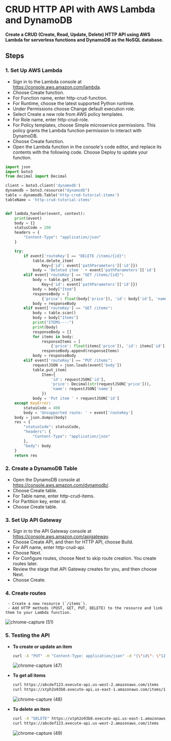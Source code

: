 # CRUD HTTP API with AWS Lambda and DynamoDB

**Create a CRUD (Create, Read, Update, Delete) HTTP API using AWS Lambda for serverless functions and DynamoDB as the NoSQL database.**

## Steps
### 1. Set Up AWS Lambda
- Sign in to the Lambda console at https://console.aws.amazon.com/lambda.
- Choose Create function.
- For Function name, enter http-crud-function.
- For Runtime, choose the latest supported Python runtime.
- Under Permissions choose Change default execution role.
- Select Create a new role from AWS policy templates.
- For Role name, enter http-crud-role.
- For Policy templates, choose Simple microservice permissions. This policy grants the Lambda function permission to interact with DynamoDB.
- Choose Create function.
- Open the Lambda function in the console's code editor, and replace its contents with the following code. Choose Deploy to update your function.

```python
import json
import boto3
from decimal import Decimal

client = boto3.client('dynamodb')
dynamodb = boto3.resource("dynamodb")
table = dynamodb.Table('http-crud-tutorial-items')
tableName = 'http-crud-tutorial-items'


def lambda_handler(event, context):
    print(event)
    body = {}
    statusCode = 200
    headers = {
        "Content-Type": "application/json"
    }

    try:
        if event['routeKey'] == "DELETE /items/{id}":
            table.delete_item(
                Key={'id': event['pathParameters']['id']})
            body = 'Deleted item ' + event['pathParameters']['id']
        elif event['routeKey'] == "GET /items/{id}":
            body = table.get_item(
                Key={'id': event['pathParameters']['id']})
            body = body["Item"]
            responseBody = [
                {'price': float(body['price']), 'id': body['id'], 'name': body['name']}]
            body = responseBody
        elif event['routeKey'] == "GET /items":
            body = table.scan()
            body = body["Items"]
            print("ITEMS----")
            print(body)
            responseBody = []
            for items in body:
                responseItems = [
                    {'price': float(items['price']), 'id': items['id'], 'name': items['name']}]
                responseBody.append(responseItems)
            body = responseBody
        elif event['routeKey'] == "PUT /items":
            requestJSON = json.loads(event['body'])
            table.put_item(
                Item={
                    'id': requestJSON['id'],
                    'price': Decimal(str(requestJSON['price'])),
                    'name': requestJSON['name']
                })
            body = 'Put item ' + requestJSON['id']
    except KeyError:
        statusCode = 400
        body = 'Unsupported route: ' + event['routeKey']
    body = json.dumps(body)
    res = {
        "statusCode": statusCode,
        "headers": {
            "Content-Type": "application/json"
        },
        "body": body
    }
    return res
```

### 2. Create a DynamoDB Table
- Open the DynamoDB console at https://console.aws.amazon.com/dynamodb/.
- Choose Create table.
- For Table name, enter http-crud-items.
- For Partition key, enter id.
- Choose Create table.

### 3. Set Up API Gateway
- Sign in to the API Gateway console at https://console.aws.amazon.com/apigateway.
- Choose Create API, and then for HTTP API, choose Build.
- For API name, enter http-crud-api.
- Choose Next.
- For Configure routes, choose Next to skip route creation. You create routes later.
- Review the stage that API Gateway creates for you, and then choose Next.
- Choose Create.
### 4. Create routes
     - Create a new resource (`/items`). 
     - Add HTTP methods (POST, GET, PUT, DELETE) to the resource and link them to your Lambda function.
   ![chrome-capture (51)](https://github.com/user-attachments/assets/75f1dbb3-5fdb-418f-8672-4557c9574adc)

### 5. Testing the API
   - **To create or update an item**
      ```bash
      curl -X "PUT" -H "Content-Type: application/json" -d "{\"id\": \"124\", \"price\": 12345, \"name\": \"myitem2\"}" https://xtph2o93b8.execute-api.us-east-1.amazonaws.com/items
      ```
      ![chrome-capture (47)](https://github.com/user-attachments/assets/e8ad5a40-9cb1-49b0-bc33-eefc7c8184fc)

   - **To get all items**
      ```bash
      curl https://abcdef123.execute-api.us-west-2.amazonaws.com/items
      curl https://xtph2o93b8.execute-api.us-east-1.amazonaws.com/items/123
      ```
      ![chrome-capture (48)](https://github.com/user-attachments/assets/20c26dde-a100-460b-b171-aeab6925e044)

 - **To delete an item**
      ```bash
      curl -X "DELETE" https://xtph2o93b8.execute-api.us-east-1.amazonaws.com/items/123
      curl https://abcdef123.execute-api.us-west-2.amazonaws.com/items
      ```
      ![chrome-capture (49)](https://github.com/user-attachments/assets/ad2f3700-8237-49bf-908b-022badb41e97)

   

